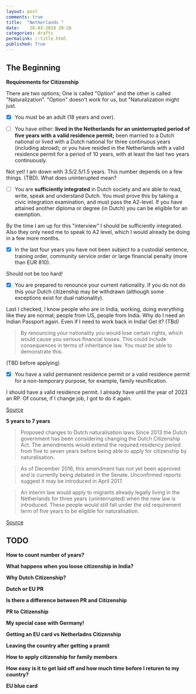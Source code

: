 ```yaml
---
layout: post
comments: true
title:  "Netherlands "
date:    28-03-2018 20:26
categories: drafts
permalink: /:title.html
published: True
---
```



## The Beginning

**Requirements for Citizenship**

There are two options; One is called "Option" and the other is called
"Naturalization". "Option" doesn't work for us, but "Naturalization
might just.

  * [x] You must be an adult (18 years and over).

  * [ ] You have either: **lived in the Netherlands for an uninterrupted
        period of five years with a valid residence permit;** been
        married to a Dutch national or lived with a Dutch national for
        three continuous years (including abroad); or you have resided
        in the Netherlands with a valid residence permit for a period
        of 10 years, with at least the last two years continuously.
		
Not yet! I am down with 3.5/2.5/1.5 years. This number depends on a
few things. (TBD). What does uninterupted mean?
		
  * [ ] You are **sufficiently integrated** in Dutch society and are able
        to read, write, speak and understand Dutch. You must prove
        this by taking a civic integration examination, and must pass
        the A2-level. If you have attained another diploma or degree
        (in Dutch) you can be eligible for an exemption.
		
By the time I am up for this "interview" I should be sufficiently
integrated. Also they only need me to speak to A2 level, which I would
already be doing in a few more months.

  * [x] In the last four years you have not been subject to a
        custodial sentence, training order, community service order or
        large financial penalty (more than EUR 810).

Should not be too hard!

  * [x] You are prepared to renounce your current nationality. If you
        do not do this your Dutch citizenship may be withdrawn
        (although some exceptions exist for dual nationality).

Last I checked, I know people who are in India, working, doing
everything like they are normal; people from US, people from
India. Why do I need an Indian Passport again. Even if I need to work
back in India! Get it? (TBd)

>By renouncing your nationality you would lose certain rights, which
>would cause you serious financial losses. This could include
>consequences in terms of inheritance law. You must be able to
>demonstrate this.

(TBD before applying)

  * [x] You have a valid permanent residence permit or a valid
        residence permit for a non-temporary purpose, for example,
        family reunification.

I should have a valid residence permit. I already have until the year
of 2023 an RP. Of course, if I change job, I got to do it again.


[Source](https://www.expatica.com/nl/visas-and-permits/How-to-get-Dutch-citizenship_107817.html)

**5 years to 7 years**

>Proposed changes to Dutch naturalisation laws Since 2013 the Dutch
>government has been considering changing the Dutch Citizenship
>Act. The amendments would extend the required residency period from
>five to seven years before being able to apply for citizenship by
>naturalisation.

>As of December 2016, this amendment has not yet been approved and is
>currently being debated in the Senate. Unconfirmed reports suggest it
>may be introduced in April 2017.

>An interim law would apply to migrants already legally living in the
>Netherlands for three years (uninterrupted) when the new law is
>introduced. These people would still fall under the old requirement
>term of five years to be eligible for naturalisation.

[Source](https://www.iamexpat.nl/expat-info/official-issues/dutch-citizenship)

## TODO

**How to count number of years?**

**What happens when you loose citizenship in India?**

**Why Dutch Citizenship?**

**Dutch or EU PR**

**Is there a difference between PR and Citizenship**

**PR to Citizenship**

**My special case with Germany!**

**Getting an EU card vs Netherladns Citizenship**

**Leaving the country after getting a pramit**

**How to apply citizenship for family members**

**How easy is it to get laid off and how much time before I returen to
my country?**

**EU blue card**
